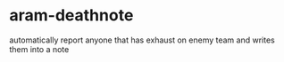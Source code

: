 ﻿# aram-deathnote

automatically report anyone that has exhaust on enemy team and writes them into a note
